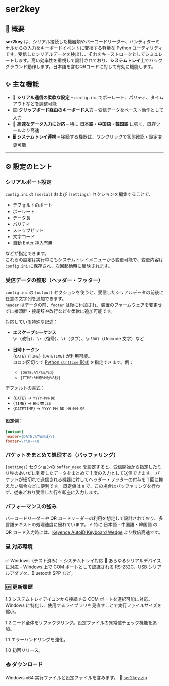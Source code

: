 # ser2key 

## 🚀 概要  
**ser2key** は、シリアル接続した機器類やバーコードリーダー、ハンディターミナルからの入力をキーボードイベントに変換する軽量な Python ユーティリティです。受信したシリアルデータを検出し、それをキーストロークとしてシミュレートします。高い効率性を重視して設計されており、**システムトレイ**上でバックグラウンド動作します。日本語を含むQRコードに対して有効に機能します。

## ✨ 主な機能
- 🔧 **シリアル通信の柔軟な設定** – `config.ini` でボーレート、パリティ、タイムアウトなどを調整可能  
- ⌨️ **クリップボード経由のキーボード入力** – 受信データをペースト動作として入力  
- 🚀 **高速なデータ入力に対応** – 特に **日本語・中国語・韓国語** に強く、既存ツールより高速  
- 🖥️ **システムトレイ連携** – 接続する機器は、ワンクリックで状態確認・設定変更可能

---

## ⚙️ 設定のヒント

### シリアルポート設定
`config.ini` の `[serial]` および `[settings]` セクションを編集することで、  
- デフォルトのポート  
- ボーレート  
- データ長  
- パリティ  
- ストップビット  
- 文字コード  
- 自動 Enter 挿入有無  

などが指定できます。  
これらの設定は実行中にもシステムトレイメニューから変更可能で、変更内容は `config.ini` に保存され、次回起動時に反映されます。

### 受信データの整形（ヘッダー・フッター）
`config.ini` の `[output]` セクションを使うと、受信したシリアルデータの前後に任意の文字列を追加できます。  
`header` はデータの前、`footer` は後に付加され、装置のファームウェアを変更せずに接頭辞・接尾辞や改行などを柔軟に追加可能です。

対応している特殊な記述：
- **エスケープシーケンス**  
  `\n`（改行）、`\r`（復帰）、`\t`（タブ）、`\u3001`（Unicode 文字）など

- **日時トークン**  
  `{DATE}` `{TIME}` `{DATETIME}` が利用可能。  
  コロン区切りで [Python `strftime` 形式](https://docs.python.org/3/library/datetime.html#strftime-and-strptime-format-codes) を指定できます。例：
  - `{DATE:%Y/%m/%d}`
  - `{TIME:%H時%M分%S秒}`

デフォルトの書式：
- `{DATE}` → `YYYY-MM-DD`  
- `{TIME}` → `HH:MM:SS`  
- `{DATETIME}` → `YYYY-MM-DD HH:MM:SS`

#### 設定例：
```ini
[output]
header={DATE:%Y%m%d}\t
footer=\r\n--\n
```

### パケットをまとめて処理する（バッファリング）
`[settings]` セクションの `buffer_msec` を設定すると、受信開始から指定したミリ秒のあいだに到着したデータをまとめて 1 度の入力として送信できます。
パケットが細切れで送信される機器に対してヘッダー・フッターの付与を 1 回に抑えたい場合などに便利です。
既定値は `0` で、この場合はバッファリングを行わず、従来どおり受信した行を即座に入力します。

### パフォーマンスの強み

バーコードリーダーや QR コードリーダーの利用を想定して設計されており、多言語テキストの処理速度に優れています。
⚡ 特に 日本語・中国語・韓国語 の QR コード入力時には、[Keyence AutoID Keyboard Wedge](https://www.keyence.co.jp/support/codereader/blsrus/soft/#d12) より数倍高速です。

### 💻 対応環境

✅ Windows（テスト済み）– システムトレイ対応
🔌 あらゆるシリアルデバイスに対応 – Windows 上で COM ポートとして認識される RS-232C、USB シリアルアダプタ、Bluetooth SPP など。

### 🆙 更新履歴

1.3
システムトレイアイコンから接続する COM ポートを選択可能に対応。<BR>
Windows に特化し、使用するライブラリを見直すことで実行ファイルサイズを縮小。

1.2
コード全体をリファクタリング。設定ファイルの異常値チェック機能を追加。

1.1
エラーハンドリングを強化。

1.0
初回リリース。

### 📥 ダウンロード

Windows x64 実行ファイルと設定ファイルを含みます。
📌 [ser2key.zip](https://github.com/Akihiko-Fuji/ser2key/raw/refs/heads/main/ser2key.zip)  

